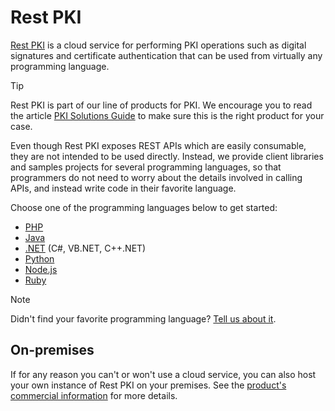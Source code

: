 ﻿# Rest PKI

[Rest PKI](https://pki.rest/) is a cloud service for performing PKI operations such as digital signatures and
certificate authentication that can be used from virtually any programming language.

> [!TIP]
> Rest PKI is part of our line of products for PKI. We encourage you to read the article [PKI Solutions Guide](../pki-guide/index.md)
> to make sure this is the right product for your case.

Even though Rest PKI exposes REST APIs which are easily consumable, they are not intended to be used directly. Instead, we
provide client libraries and samples projects for several programming languages, so that programmers do not need to worry
about the details involved in calling APIs, and instead write code in their favorite language.

Choose one of the programming languages below to get started:

* [PHP](php/index.md)
* [Java](java/index.md)
* [.NET](dotnet/index.md) (C#, VB.NET, C++.NET)
* [Python](python/index.md)
* [Node.js](nodejs/index.md)
* [Ruby](ruby/index.md)

> [!NOTE]
> Didn't find your favorite programming language? [Tell us about it](https://www.lacunasoftware.com/en/home/purchase).

## On-premises

If for any reason you can't or won't use a cloud service, you can also host your own instance of Rest PKI on your
premises. See the [product's commercial information](https://www.lacunasoftware.com/en/home/certificate#/rest) for more
details.
